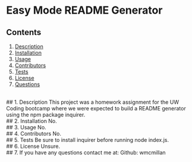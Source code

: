# Easy Mode README Generator
## Contents 
1. [ Description ](#description)
2. [ Installation ](#installation)
3. [ Usage ](#usage)
4. [ Contributors ](#contributing)
5. [ Tests ](#tests)
6. [ License ](#license)
7. [ Questions ](#questions)
<br>
<a name="description"></a>
## 1. Description
This project was a homework assignment for the UW Coding bootcamp where we were expected to build a README generator using the npm package inquirer.
<br>
<a name="install"></a>
## 2. Installation
No.
<br>
<a name="usage"></a>
## 3. Usage
No.
<br>
<a name="contributing"></a>
## 4. Contributors
No.
<br>
<a name="tests"></a>
## 5. Tests
Be sure to install inquirer before running node index.js.
<br>
<a name="license"></a>
## 6. License
Unsure.
<br>
<a name="questions"></a>
## 7. If you have any questions contact me at:
Github: wmcmillan